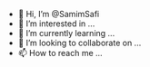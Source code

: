- 👋 Hi, I’m @SamimSafi
- 👀 I’m interested in ...
- 🌱 I’m currently learning ...
- 💞️ I’m looking to collaborate on ...
- 📫 How to reach me ...

<!---
SamimSafi/SamimSafi is a ✨ special ✨ repository because its `README.md` (this file) appears on your GitHub profile.
You can click the Preview link to take a look at your changes.
--->
